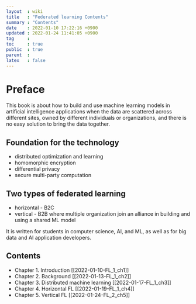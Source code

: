 ```yaml
---
layout  : wiki
title   : "Federated learning Contents" 
summary : "Contents"
date    : 2022-01-10 17:22:16 +0900
updated : 2022-01-24 11:41:05 +0900
tag     : 
toc     : true
public  : true
parent  : 
latex   : false
---
```


# Preface

This book is about how to build and use machine learning models in artificial intelligence applications when the data are scattered across different sites, owned by different individuals or organizations, and there is no easy solution to bring the data together.

## Foundation for the technology

* distributed optimization and learning
* homomorphic encryption
* differential privacy
* secure multi-party computation

## Two types of federated learning

* horizontal - B2C
* vertical - B2B where multiple organization join an alliance in building and using a shared ML model

It is written for students in computer science, AI, and ML, as well as for big data and AI application developers.  

## Contents

* Chapter 1. Introduction [[2022-01-10-FL_1_ch1]]
* Chapter 2. Background [[2022-01-13-FL_1_ch2]]
* Chapter 3. Distributed machine learning [[2022-01-17-FL_1_ch3]]
* Chapter 4. Horizontal FL [[2022-01-19-FL_1_ch4]]
* Chapter 5. Vertical FL [[2022-01-24-FL_2_ch5]]
